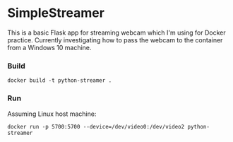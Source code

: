 # SimpleStreamer
This is a basic Flask app for streaming webcam which I'm using for Docker practice. Currently investigating how to pass the webcam to the container
from a Windows 10 machine.

### Build
```docker build -t python-streamer .```

### Run
Assuming Linux host machine:

```docker run -p 5700:5700 --device=/dev/video0:/dev/video2 python-streamer```

